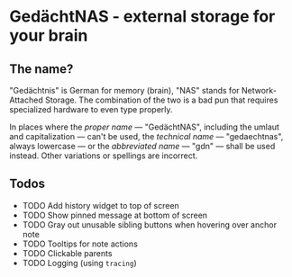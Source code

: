 # GedächtNAS - external storage for your brain

## The name?

"Gedächtnis" is German for memory (brain), "NAS" stands for Network-Attached
Storage. The combination of the two is a bad pun that requires specialized
hardware to even type properly.

In places where the _proper name_ — "GedächtNAS", including the umlaut and
capitalization — can't be used, the _technical name_ — "gedaechtnas", always
lowercase — or the _abbreviated name_ — "gdn" — shall be used instead. Other
variations or spellings are incorrect.

## Todos

- TODO Add history widget to top of screen
- TODO Show pinned message at bottom of screen
- TODO Gray out unusable sibling buttons when hovering over anchor note
- TODO Tooltips for note actions
- TODO Clickable parents
- TODO Logging (using `tracing`)
